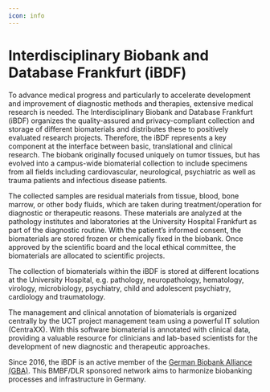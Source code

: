 ```yaml
---
icon: info
---
```


# Interdisciplinary Biobank and Database Frankfurt (iBDF)

To advance medical progress and particularly to accelerate development and improvement of diagnostic methods and therapies, extensive medical research is needed. The Interdisciplinary Biobank and Database Frankfurt (iBDF) organizes the quality-assured and privacy-compliant collection and storage of different biomaterials and distributes these to positively evaluated research projects. Therefore, the iBDF represents a key component at the interface between basic, translational and clinical research. The biobank originally focused uniquely on tumor tissues, but has evolved into a campus-wide biomaterial collection to include specimens from all fields including cardiovascular, neurological, psychiatric as well as trauma patients and infectious disease patients.

The collected samples are residual materials from tissue, blood, bone marrow, or other body fluids, which are taken during treatment/operation for diagnostic or therapeutic reasons. These materials are analyzed at the pathology institutes and laboratories at the University Hospital Frankfurt as part of the diagnostic routine. With the patient’s informed consent, the biomaterials are stored frozen or chemically fixed in the biobank. Once approved by the scientific board and the local ethical committee, the biomaterials are allocated to scientific projects.

The collection of biomaterials within the iBDF is stored at different locations at the University Hospital, e.g. pathology, neuropathology, hematology, virology, microbiology, psychiatry, child and adolescent psychiatry, cardiology and traumatology.

The management and clinical annotation of biomaterials is organized centrally by the UCT project management team using a powerful IT solution (CentraXX). With this software biomaterial is annotated with clinical data, providing a valuable resource for clinicians and lab-based scientists for the development of new diagnostic and therapeutic approaches.

Since 2016, the iBDF is an active member of the [German Biobank Alliance (GBA)](https://www.bbmri.de/ueber-gbn/german-biobank-alliance/). This BMBF/DLR sponsored network aims to harmonize biobanking processes and infrastructure in Germany.